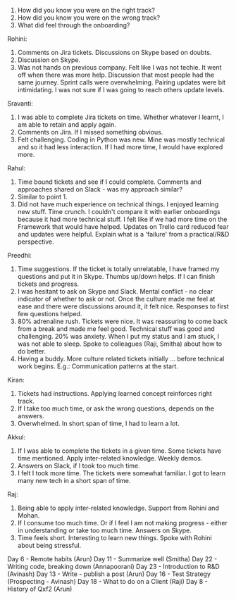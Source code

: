 1. How did you know you were on the right track?
2. How did you know you were on the wrong track?
3. What did feel through the onboarding?


Rohini:
1. Comments on Jira tickets. Discussions on Skype based on doubts.
2. Discussion on Skype. 
3. Was not hands on previous company. Felt like I was not techie. It went off when there was more help. Discussion that most people had the same journey. Sprint calls were overwhelming. Pairing updates were bit intimidating. I was not sure if I was going to reach others update levels.


Sravanti:
1. I was able to complete Jira tickets on time. Whether whatever I learnt, I am able to retain and apply again. 
2. Comments on Jira. If I missed something obvious. 
3. Felt challenging. Coding in Python was new. Mine was mostly technical and so it had less interaction. If I had more time, I would have explored more. 

Rahul:
1. Time bound tickets and see if I could complete. Comments and approaches shared on Slack - was my approach similar?
2. Similar to point 1. 
3. Did not have much experience on technical things. I enjoyed learning new stuff. Time crunch. I couldn't compare it with earlier onboardings because it had more technical stuff. I felt like if we had more time on the Framework that would have helped. Updates on Trello card reduced fear and updates were helpful. Explain what is a 'failure' from a practical/R&D perspective.   

Preedhi:
1. Time suggestions. If the ticket is totally unrelatable, I have framed my questions and put it in Skype. Thumbs up/down helps. If I can finish tickets and progress.
2. I was hesitant to ask on Skype and Slack. Mental conflict - no clear indicator of whether to ask or not. Once the culture made me feel at ease and there were discussions around it, it felt nice. Responses to first few questions helped.
3. 80% adrenaline rush. Tickets were nice. It was reassuring to come back from a break and made me feel good. Technical stuff was good and challenging. 20% was anxiety. When I put my status and I am stuck, I was not able to sleep. Spoke to colleagues (Raji, Smitha) about how to do better.
4. Having a buddy. More culture related tickets initially ... before technical work begins. E.g.: Communication patterns at the start.


Kiran:
1. Tickets had instructions. Applying learned concept reinforces right track.
2. If I take too much time, or ask the wrong questions, depends on the answers. 
3. Overwhelmed. In short span of time, I had to learn a lot. 

Akkul:
1. If I was able to complete the tickets in a given time. Some tickets have time mentioned. Apply inter-related knowledge. Weekly demos. 
2. Answers on Slack, if I took too much time. 
3. I felt I took more time. The tickets were somewhat familiar. I got to learn many new tech in a short span of time.

Raj:
1. Being able to apply inter-related knowledge. Support from Rohini and Mohan. 
2. If I consume too much time. Or if I feel I am not making progress - either in understanding or take too much time. Answers on Skype.
3. Time feels short. Interesting to learn new things. Spoke with Rohini about being stressful. 


Day 6 - Remote habits (Arun)
Day 11 - Summarize well (Smitha)
Day 22 - Writing code, breaking down (Annapoorani)
Day 23 - Introduction to R&D (Avinash)
Day 13 - Write - publish a post (Arun)
Day 16 - Test Strategy (Prospecting - Avinash)
Day 18 - What to do on a Client (Raji)
Day 8 - History of Qxf2 (Arun)